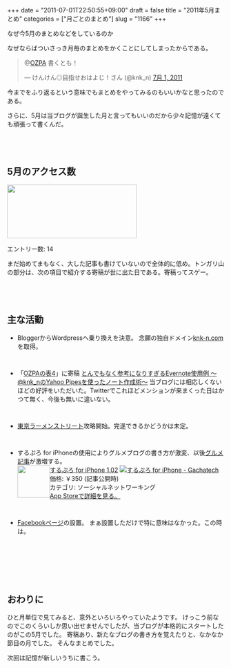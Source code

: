 +++
date = "2011-07-01T22:50:55+09:00"
draft = false
title = "2011年5月まとめ"
categories = ["月ごとのまとめ"]
slug = "1166"
+++

なぜ今5月のまとめなどをしているのか

なぜならばついさっき月毎のまとめをかくことにしてしまったからである。

<blockquote class="twitter-tweet" data-in-reply-to="86725541570428928" lang="ja"><p>@<a href="https://twitter.com/OZPA">OZPA</a> 書くとも！</p>&mdash; けんけん◎目指せおはよじ！さん (@knk_n) <a href="https://twitter.com/knk_n/status/86727569113751552" data-datetime="2011-07-01T09:27:18+00:00">7月 1, 2011</a></blockquote>

今までをふり返るという意味でもまとめをやってみるのもいいかなと思ったのである。

さらに、5月は当ブログが誕生した月と言ってもいいのだから少々記憶が遠くても頑張って書くんだ。
<!--more-->

<p style="margin-top: 6em;">

<h2>5月のアクセス数</h2>
<a href="https://knk-n.com/images/2011/07/201105_matome.png"><img src="https://knk-n.com/images/2011/07/201105_matome-300x124.png" alt="" title="201105_matome" width="300" height="124" class="aligncenter size-medium wp-image-1198" /></a>

エントリー数: 14

まだ始めてまもなく、大した記事も書けていないので全体的に低め。トンガリ山の部分は、次の項目で紹介する寄稿が世に出た日である。寄稿ってスゲー。

<p style="margin-top:6em;"> 

<h2>主な活動</h2>
<ul>
	<li>BloggerからWordpressへ乗り換えを決意。
念願の独自ドメイン<a href="http://knk-n.com" target="_blank">knk-n.com</a>を取得。</li>
<p style="margin-top: 3em;">
	<li>「<a href="http://ozpa-h4.com/" target="_blank">OZPAの表4</a>」に寄稿
<a rel="nofollow" target="_blank" href="http://ozpa-h4.com/2011/05/09/1105knk_n/">とんでもなく参考になりすぎるEvernote使用例 〜@knk_nのYahoo Pipesを使ったノート作成術〜</a><a rel="nofollow" target="_blank" href="http://b.hatena.ne.jp/entry/http://ozpa-h4.com/2011/05/09/1105knk_n/"><img border="0" src="http://b.hatena.ne.jp/entry/image/http://ozpa-h4.com/2011/05/09/1105knk_n/" alt=""/></a>
当ブログには相応しくないほどの好評をいただいた。Twitterでこれほどメンションが来まくった日はかつて無く、今後も無いに違いない。</li>
<p style="margin-top: 3em;">
	<li><a href="http://knk-n.com/tag/tokyo-ramenstreet/" target="_blank">東京ラーメンストリート</a>攻略開始。完遂できるかどうかは未定。</li>
<p style="margin-top: 3em;">
	<li>するぷろ for iPhoneの使用によりグルメブログの書き方が激変、以後<a href="http://knk-n.com/category/eat/" target="_blank">グルメ記事</a>が激増する。</li>
<div class="amz-etr-under"><div class="amz-left" style="float:left;"><div class="amz-image"><a href="http://itunes.apple.com/jp/app/id436676299?mt=8&uo=4" target="new"><img width="75" height="75" class="appsImg" src="http://a4.mzstatic.com/us/r1000/079/Purple/c7/f9/44/mzl.yafzcdgp.jpg"></a></div></div><div class="amz-right"><div class="amz-title"><a href="http://itunes.apple.com/jp/app/id436676299?mt=8&uo=4" target="new">するぷろ for iPhone 1.02</a> <a href="http://itunes.apple.com/jp/app/id436676299?mt=8&uo=4" target="itunes_store"><img src="http://ax.phobos.apple.com.edgesuite.net/ja_jp/images/web/linkmaker/badge_appstore-sm.gif" alt="するぷろ for iPhone - Gachatech" style="border: 0;"></a></div><div class="amz-detail">価格: &#65509;350 (記事公開時)<br>カテゴリ: ソーシャルネットワーキング<br><a href="http://itunes.apple.com/jp/app/id436676299?mt=8&uo=4" target="new">App Storeで詳細を見る。</a></div></div></div>
<p style="margin-top: 3em;">
	<li><a href="http://www.facebook.com/pages/knk-ncom/148917961843052" target="_blank">Facebookページ</a>の設置。
まぁ設置しただけで特に意味はなかった。この時は。</li>

</ul>
<br/><br/>
<p style="margin-top: 6em;">

<h2>おわりに</h2>
ひと月単位で見てみると、意外といろいろやっていたようです。
けっこう前なのでこのくらいしか思い出せませんでしたが、当ブログが本格的にスタートしたのがこの5月でした。
寄稿あり、新たなブログの書き方を覚えたりと、なかなか節目の月でした。
そんなまとめでした。

次回は記憶が新しいうちに書こう。


